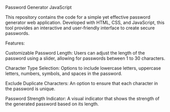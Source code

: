 Password Generator JavaScript

This repository contains the code for a simple yet effective password generator web application. Developed with HTML, CSS, and JavaScript, this tool provides an interactive and user-friendly interface to create secure passwords.

Features:

Customizable Password Length: Users can adjust the length of the password using a slider, allowing for passwords between 1 to 30 characters.

Character Type Selection: Options to include lowercase letters, uppercase letters, numbers, symbols, and spaces in the password.

Exclude Duplicate Characters: An option to ensure that each character in the password is unique.

Password Strength Indicator: A visual indicator that shows the strength of the generated password based on its length.

